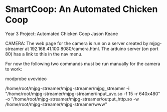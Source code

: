 # SmartCoop: An Automated Chicken Coop
Year 3 Project: Automated Chicken Coop
Jason Keane

CAMERA:
The web page for the camera is run on a server created by mjpg-streamer at 192.168.41.100:8080/camera.html. The arduino server (on port 80) has a link to this in the nav menu.

For now the following two commands must be run manually for the camera to work:

  modprobe uvcvideo

  /home/root/mjpg-streamer/mjpg-streamer/mjpg_streamer -i "/home/root/mjpg-streamer/mjpg-streamer/input_uvc.so -f 15 -r 640x480" -o "/home/root/mjpg-streamer/mjpg-streamer/output_http.so -w /home/root/mjpg-streamer/mjpg-streamer/www"
